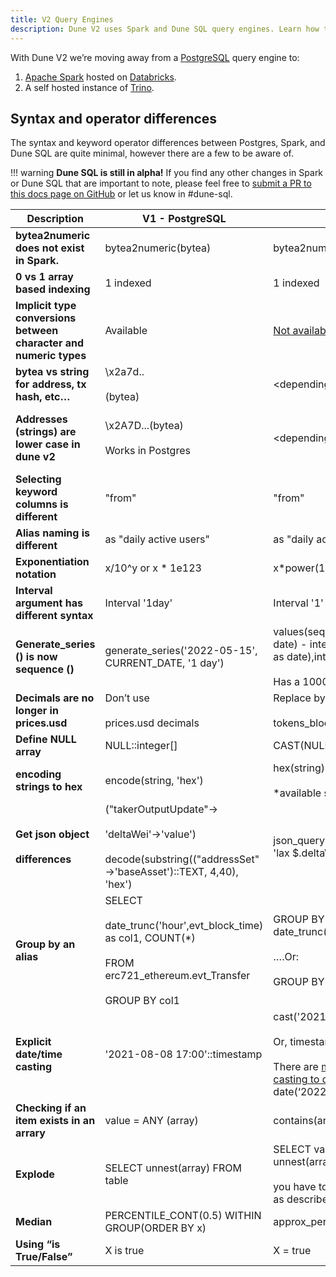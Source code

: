 ```yaml
---
title: V2 Query Engines
description: Dune V2 uses Spark and Dune SQL query engines. Learn how they work here!
--- 
```


With Dune V2 we’re moving away from a [PostgreSQL](https://www.postgresql.org/) query engine to:

1. [Apache Spark](https://www.databricks.com/glossary/what-is-apache-spark) hosted on [Databricks](https://docs.databricks.com/getting-started/introduction/index.html).
2. A self hosted instance of [Trino](https://trino.io/). 


## Syntax and operator differences

The syntax and keyword operator differences between Postgres, Spark, and Dune SQL are quite minimal, however there are a few to be aware of.

!!! warning
    **Dune SQL is still in alpha!** If you find any other changes in Spark or Dune SQL that are important to note, please feel free to [submit a PR to this docs page on GitHub](https://github.com/duneanalytics/docs/edit/master/docs/reference/dune-v2/query-engine.md) or let us know in #dune-sql.


| **Description** | **V1 - PostgreSQL** | **V2 - Dune SQL** | **V2 - Spark SQL** |
| --- | --- | --- | --- |
| **bytea2numeric does not exist in Spark.** | bytea2numeric(bytea) | bytea2numeric(string) | bytea2numeric_v2(string) |
| **0 vs 1 array based indexing** | 1 indexed | 1 indexed | 0 indexed |
| **Implicit type conversions between character and numeric types** | Available | [Not available](https://trino.io/docs/current/functions/conversion.html) | Available |
| **bytea vs string for address, tx hash, etc…** | \\x2a7d..<br><br>(bytea) | <depending on [bytearray outcome](https://docs.google.com/document/d/1X47-aJs6Yw0h-HZD9O2q1Hs6H1yGZZfOM2E47sPh05M/edit#heading=h.wz929gyolmil)> | 0x2a7d...<br><br>(string) |
| **Addresses (strings) are lower case in dune v2** | \\x2A7D...(bytea)<br><br>Works in Postgres | <depending on [bytearray outcome](https://docs.google.com/document/d/1X47-aJs6Yw0h-HZD9O2q1Hs6H1yGZZfOM2E47sPh05M/edit#heading=h.wz929gyolmil)> | 0x2a7d... (string)<br><br>Has to be lowercase in Spark.<br><br>Can be done via lower('0x2A7D...'). |
| **Selecting keyword columns is different** | "from" | "from" | \`from\` |
| **Alias naming is different** | as "daily active users" | as "daily active users" | as \`daily active user\` |
| **Exponentiation notation** | x/10^y or x * 1e123 | x\*power(10,y), or x \* 1e123 | x\*power(10,y) or x\*1e123 |
| **Interval argument has different syntax** | Interval '1day' | Interval '1' day | Interval '1 day' |
| **Generate_series () is now sequence ()** | generate\_series('2022-05-15', CURRENT\_DATE, '1 day') | values(sequence(cast('2022-01-01' as date) - interval '7' day,cast('2022-02-01' as date),interval '1' day))<br><br>Has a 10000 values limit. | explode(sequence(to\_date('2022-01-01'), to\_date('2022-02-01'), interval 1 day)) |
| **Decimals are no longer in prices.usd** | Don’t use<br><br>prices.usd decimals | Replace by<br><br>tokens_blockchain.erc20.decimals | Replace by prices.tokens decimals |
| **Define NULL array** | NULL::integer\[\] | CAST(NULL AS ARRAY&lt;int&gt;)) | CAST(NULL AS ARRAY&lt;int&gt;)) |
| **encoding strings to hex** | encode(string, 'hex') | hex(string)<br><br>*available soon | hex(string) |
| **Get json object**<br><br>**differences** | ("takerOutputUpdate"-><br><br>'deltaWei'->'value')<br><br>decode(substring(("addressSet"->'baseAsset')::TEXT, 4,40), 'hex') | json\_query(json\_query(takerOutputUpdate, 'lax $.deltaWei' omit quotes), 'lax $.value') | get\_json\_object(get\_json\_object(takerOutputUpdate,'\\(.deltaWei'),'\\).value')<br><br>'0x' |
| **Group by an alias** | SELECT<br><br>date\_trunc('hour',evt\_block_time) as col1, COUNT(*)<br><br>FROM erc721\_ethereum.evt\_Transfer<br><br>GROUP BY col1 | GROUP BY date\_trunc('hour',evt\_block_time)<br><br>….Or:<br><br>GROUP BY 1, 2 | Same as Postgres |
| **Explicit date/time casting** | '2021-08-08 17:00'::timestamp | cast('2021-08-08 17:00' as timestamp)<br><br>Or, timestamp '2021-08-08 17:00'<br><br>There are [many helper functions for casting to date/time types](https://trino.io/docs/current/functions/datetime.html?highlight=date), such as date(‘2022-01-01’) | cast('2021-08-08 17:00' as timestamp) |
| **Checking if an item exists in an arrary** | value = ANY (array) | contains(array,value) | array_contains(array, value) |
| **Explode** | SELECT unnest(array) FROM table | SELECT vals.val FROM table1, unnest(arrayFromTable1) as vals(val)<br><br>you have to use \`unnest\` with a \`cross join\`, as described in this [blog post](https://theleftjoin.com/how-to-explode-arrays-with-presto/). | SELECT explode(array) FROM table |
| **Median** | PERCENTILE_CONT(0.5) WITHIN GROUP(ORDER BY x) | approx_percentile(x, 0.5) | PERCENTILE_CONT(0.5) WITHIN GROUP(ORDER BY x) |
| **Using “is True/False”** | X is true | X = true | X is true |
